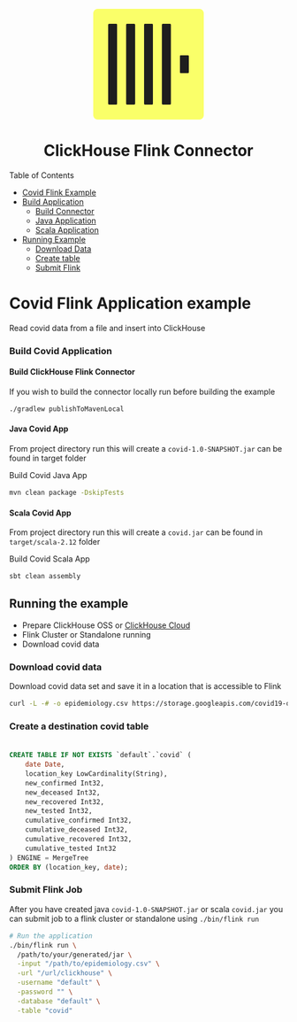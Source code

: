 <div align="center">
<p><img src="https://github.com/ClickHouse/clickhouse-js/blob/a332672bfb70d54dfd27ae1f8f5169a6ffeea780/.static/logo.svg" width="200px" align="center"></p>
<h1>ClickHouse Flink Connector</h1>
</div>

Table of Contents
* [Covid Flink Example](#covid-flink-application-example)
* [Build Application](#build-covid-application)
  * [Build Connector](#build-clickhouse-flink-connector)
  * [Java Application](#java-covid-app)
  * [Scala Application](#scala-covid-app)
* [Running Example](#running-the-example)
  * [Download Data](#download-covid-data)
  * [Create table](#create-a-destination-covid-table)
  * [Submit Flink](#submit-flink-job)

# Covid Flink Application example

Read covid data from a file and insert into ClickHouse

### Build Covid Application

#### Build ClickHouse Flink Connector
If you wish to build the connector locally run before building the example
```bash
./gradlew publishToMavenLocal
```

#### Java Covid App

From project directory run this will create a `covid-1.0-SNAPSHOT.jar` can be found in target folder

Build Covid Java App

```bash
mvn clean package -DskipTests
```

#### Scala Covid App

From project directory run this will create a `covid.jar` can be found in `target/scala-2.12` folder

Build Covid Scala App

```bash
sbt clean assembly
```

## Running the example

- Prepare ClickHouse OSS or [ClickHouse Cloud](https://clickhouse.com/)
- Flink Cluster or Standalone running
- Download covid data

### Download covid data

Download covid data set and save it in a location that is accessible to Flink

```bash
curl -L -# -o epidemiology.csv https://storage.googleapis.com/covid19-open-data/v3/epidemiology.csv
```

### Create a destination covid table

```sql

CREATE TABLE IF NOT EXISTS `default`.`covid` (
    date Date,
    location_key LowCardinality(String),
    new_confirmed Int32,
    new_deceased Int32,
    new_recovered Int32,
    new_tested Int32,
    cumulative_confirmed Int32,
    cumulative_deceased Int32,
    cumulative_recovered Int32,
    cumulative_tested Int32
) ENGINE = MergeTree
ORDER BY (location_key, date);
```

### Submit Flink Job

After you have created java `covid-1.0-SNAPSHOT.jar` or scala `covid.jar` you can submit job to a flink cluster or standalone using `./bin/flink run`

```bash
# Run the application
./bin/flink run \
  /path/to/your/generated/jar \
  -input "/path/to/epidemiology.csv" \
  -url "/url/clickhouse" \
  -username "default" \
  -password "" \
  -database "default" \
  -table "covid"
```
